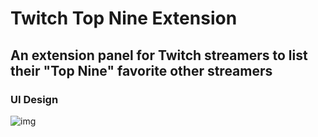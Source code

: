 # Twitch Top Nine Extension

## An extension panel for Twitch streamers to list their "Top Nine" favorite other streamers

### UI Design

![img](https://twitch-ao-extension.s3-us-west-2.amazonaws.com/TwitchTopNine.PNG "")
